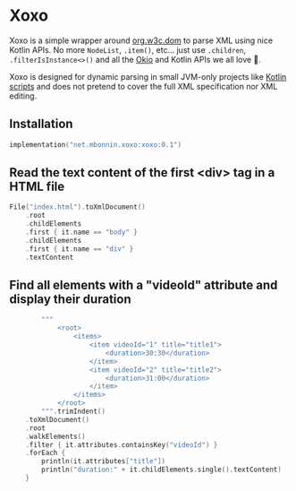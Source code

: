 # Xoxo

Xoxo is a simple wrapper around [org.w3c.dom](https://docs.oracle.com/javase/8/docs/api/index.html?org/w3c/dom/package-summary.html) to parse XML using nice Kotlin APIs. No more `NodeList`, `.item()`, etc... just use `.children`, `.filterIsInstance<>()` and all the [Okio](https://github.com/square/okio) and Kotlin APIs we all love 💙.

Xoxo is designed for dynamic parsing in small JVM-only projects like [Kotlin scripts](https://kotlinlang.org/docs/custom-script-deps-tutorial.html) and does not pretend to cover the full XML specification nor XML editing.

## Installation

```kotlin
implementation("net.mbonnin.xoxo:xoxo:0.1")
```

## Read the text content of the first \<div\> tag in a HTML file

```kotlin
File("index.html").toXmlDocument()
    .root
    .childElements
    .first { it.name == "body" }
    .childElements
    .first { it.name == "div" }
    .textContent
```

## Find all elements with a "videoId" attribute and display their duration

```kotlin
        """
            <root>
                <items>
                    <item videoId="1" title="title1">
                        <duration>30:30</duration>
                    </item>
                    <item videoId="2" title="title2">
                        <duration>31:00</duration>
                    </item>
                </items>
            </root>
        """.trimIndent()
    .toXmlDocument()
    .root
    .walkElements()
    .filter { it.attributes.containsKey("videoId") }
    .forEach {
        println(it.attributes["title"])
        println("duration:" + it.childElements.single().textContent)
    }
```